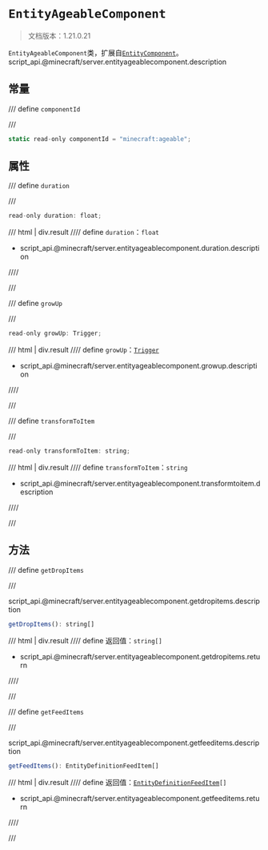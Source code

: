 # `EntityAgeableComponent`

> 文档版本：1.21.0.21

`EntityAgeableComponent`类，扩展自[`EntityComponent`](./entitycomponent.md)。script_api.@minecraft/server.entityageablecomponent.description

## 常量

/// define
`componentId`


///

```js
static read-only componentId = "minecraft:ageable";
```


## 属性

/// define
`duration`


///

```js
read-only duration: float;
```

/// html | div.result
//// define
`duration`：`float`

- script_api.@minecraft/server.entityageablecomponent.duration.description


////

///


/// define
`growUp`


///

```js
read-only growUp: Trigger;
```

/// html | div.result
//// define
`growUp`：[`Trigger`](./trigger.md)

- script_api.@minecraft/server.entityageablecomponent.growup.description


////

///


/// define
`transformToItem`


///

```js
read-only transformToItem: string;
```

/// html | div.result
//// define
`transformToItem`：`string`

- script_api.@minecraft/server.entityageablecomponent.transformtoitem.description


////

///


## 方法

/// define
`getDropItems`


///

script_api.@minecraft/server.entityageablecomponent.getdropitems.description

```js
getDropItems(): string[]
```

/// html | div.result
//// define
返回值：`string[]`

- script_api.@minecraft/server.entityageablecomponent.getdropitems.return


////

///


/// define
`getFeedItems`


///

script_api.@minecraft/server.entityageablecomponent.getfeeditems.description

```js
getFeedItems(): EntityDefinitionFeedItem[]
```

/// html | div.result
//// define
返回值：<code><a href="../entitydefinitionfeeditem/">EntityDefinitionFeedItem</a>[]</code>

- script_api.@minecraft/server.entityageablecomponent.getfeeditems.return


////

///

